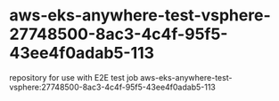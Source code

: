 # aws-eks-anywhere-test-vsphere-27748500-8ac3-4c4f-95f5-43ee4f0adab5-113
repository for use with E2E test job aws-eks-anywhere-test-vsphere:27748500-8ac3-4c4f-95f5-43ee4f0adab5-113
